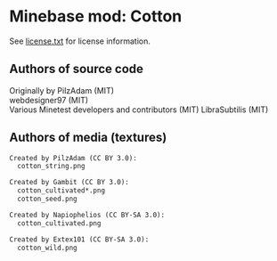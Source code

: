 Minebase mod: Cotton
====================
See [license.txt](./license.txt) for license information.

Authors of source code
----------------------
Originally by PilzAdam (MIT)  
webdesigner97 (MIT)  
Various Minetest developers and contributors (MIT)
LibraSubtilis (MIT)

Authors of media (textures)
---------------------------
```txt
Created by PilzAdam (CC BY 3.0):
  cotton_string.png

Created by Gambit (CC BY 3.0):
  cotton_cultivated*.png
  cotton_seed.png

Created by Napiophelios (CC BY-SA 3.0):
  cotton_cultivated.png

Created by Extex101 (CC BY-SA 3.0):
  cotton_wild.png
```
